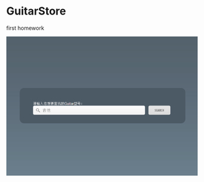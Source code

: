 # GuitarStore
first homework


![alt text](https://github.com/weijunmei/GuitarStore/blob/master/运行界面截图/1-1.PNG)
